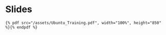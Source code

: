 # Slides



```text
{% pdf src="/assets/Ubuntu_Training.pdf", width="100%", height="850" %}{% endpdf %}
```

